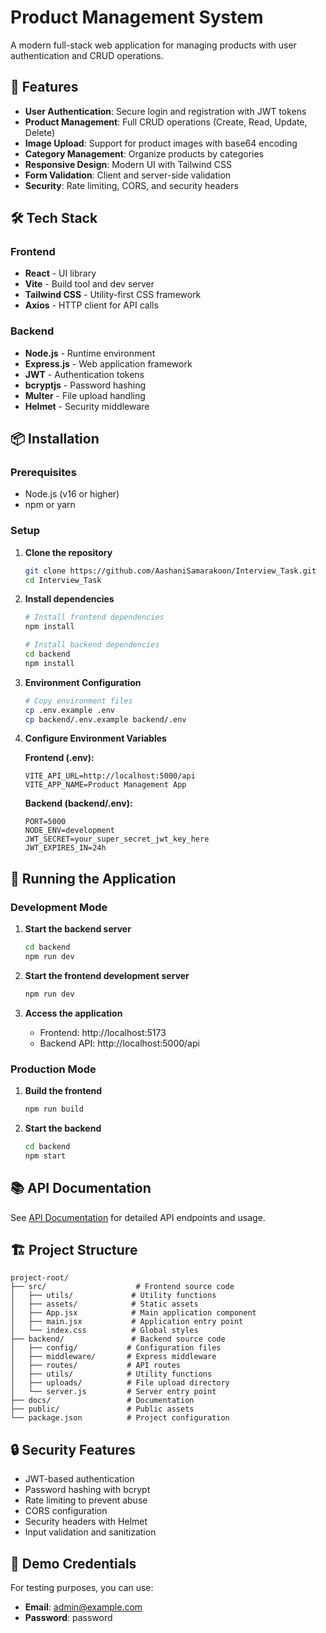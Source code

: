# Product Management System

A modern full-stack web application for managing products with user authentication and CRUD operations.

## 🚀 Features

- **User Authentication**: Secure login and registration with JWT tokens
- **Product Management**: Full CRUD operations (Create, Read, Update, Delete)
- **Image Upload**: Support for product images with base64 encoding
- **Category Management**: Organize products by categories
- **Responsive Design**: Modern UI with Tailwind CSS
- **Form Validation**: Client and server-side validation
- **Security**: Rate limiting, CORS, and security headers

## 🛠️ Tech Stack

### Frontend
- **React** - UI library
- **Vite** - Build tool and dev server
- **Tailwind CSS** - Utility-first CSS framework
- **Axios** - HTTP client for API calls

### Backend
- **Node.js** - Runtime environment
- **Express.js** - Web application framework
- **JWT** - Authentication tokens
- **bcryptjs** - Password hashing
- **Multer** - File upload handling
- **Helmet** - Security middleware

## 📦 Installation

### Prerequisites
- Node.js (v16 or higher)
- npm or yarn

### Setup

1. **Clone the repository**
   ```bash
   git clone https://github.com/AashaniSamarakoon/Interview_Task.git
   cd Interview_Task
   ```

2. **Install dependencies**
   ```bash
   # Install frontend dependencies
   npm install
   
   # Install backend dependencies
   cd backend
   npm install
   ```

3. **Environment Configuration**
   ```bash
   # Copy environment files
   cp .env.example .env
   cp backend/.env.example backend/.env
   ```

4. **Configure Environment Variables**
   
   **Frontend (.env):**
   ```env
   VITE_API_URL=http://localhost:5000/api
   VITE_APP_NAME=Product Management App
   ```
   
   **Backend (backend/.env):**
   ```env
   PORT=5000
   NODE_ENV=development
   JWT_SECRET=your_super_secret_jwt_key_here
   JWT_EXPIRES_IN=24h
   ```

## 🚀 Running the Application

### Development Mode

1. **Start the backend server**
   ```bash
   cd backend
   npm run dev
   ```

2. **Start the frontend development server**
   ```bash
   npm run dev
   ```

3. **Access the application**
   - Frontend: http://localhost:5173
   - Backend API: http://localhost:5000/api

### Production Mode

1. **Build the frontend**
   ```bash
   npm run build
   ```

2. **Start the backend**
   ```bash
   cd backend
   npm start
   ```

## 📚 API Documentation

See [API Documentation](./docs/API.md) for detailed API endpoints and usage.

## 🏗️ Project Structure

```
project-root/
├── src/                    # Frontend source code
│   ├── utils/             # Utility functions
│   ├── assets/            # Static assets
│   ├── App.jsx            # Main application component
│   ├── main.jsx           # Application entry point
│   └── index.css          # Global styles
├── backend/               # Backend source code
│   ├── config/           # Configuration files
│   ├── middleware/       # Express middleware
│   ├── routes/           # API routes
│   ├── utils/            # Utility functions
│   ├── uploads/          # File upload directory
│   └── server.js         # Server entry point
├── docs/                 # Documentation
├── public/               # Public assets
└── package.json          # Project configuration
```

## 🔒 Security Features

- JWT-based authentication
- Password hashing with bcrypt
- Rate limiting to prevent abuse
- CORS configuration
- Security headers with Helmet
- Input validation and sanitization

## 📱 Demo Credentials

For testing purposes, you can use:
- **Email**: admin@example.com
- **Password**: password


